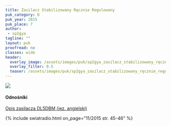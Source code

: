 ```yaml
---
title: Zasilacz Stabilizowany Ręcznie Regulowany
puk_category: D
puk_year: 2015
puk_place: 7
author:
 - sp2gya
tagline: ""
layout: puk
proofread: no
classes: wide
header:
  overlay_image: /assets/images/puk/sp2gya_zasilacz_stabilizowany_ręcznie_regulowany.jpg
  overlay_filter: 0.5
  teaser: /assets/images/puk/sp2gya_zasilacz_stabilizowany_ręcznie_regulowany.jpg
---
```






 






![](assets/img/work-in-progress.jpg) 


#### Odnośniki

[Opis zasilacza DL5DBM (jęz. angielski)](http://dl5dbm.darc.de/20a_e.pdf)

 



{% include swiatradio.html on_page="11/2015 str. 45-46" %}

 





 


